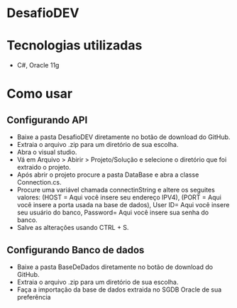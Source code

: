 # DesafioDEV
# Tecnologias utilizadas
- C#, Oracle 11g
# Como usar
## Configurando API 
- Baixe a pasta DesafioDEV diretamente no botão de download do GitHub.
- Extraia o arquivo .zip para um diretório de sua escolha.
- Abra o visual studio.
- Vá em Arquivo > Abirir > Projeto/Solução e selecione o diretório que foi extraido o projeto.
- Após abrir o projeto procure a pasta DataBase e abra a classe Connection.cs.
- Procure uma variável chamada connectinString e altere os seguites valores:
  (HOST = Aqui você insere seu endereço IPV4),
  (PORT = Aqui você insere a porta usada na base de dados),
  User ID= Aqui você insere seu usuário do banco,
  Password= Aqui você insere sua senha do banco.
- Salve as alterações usando CTRL + S.
## Configurando Banco de dados
- Baixe a pasta BaseDeDados diretamente no botão de download do GitHub.
- Extraia o arquivo .zip para um diretório de sua escolha.
- Faça a importação da base de dados extraida no SGDB Oracle de sua preferência 
